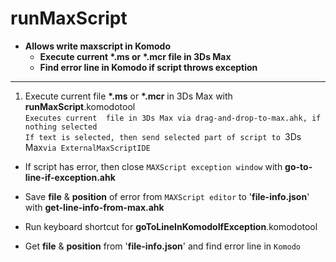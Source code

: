 # runMaxScript  * __Allows write maxscript in Komodo__      * __Execute current __*.ms__ or __*.mcr__  file in 3Ds Max__      * __Find error line in Komodo if script throws exception__  ------------------------------------------------------------------------------------  1. Execute current file __*.ms__ or __*.mcr__ in 3Ds Max with __runMaxScript__.komodotool      `Executes current  file in 3Ds Max via drag-and-drop-to-max.ahk, if nothing selected`      `If text is selected, then send selected part of script to `3Ds Max` via ExternalMaxScriptIDE `  * If script has error, then close `MAXScript exception window` with __go-to-line-if-exception.ahk__  * Save __file__ & __position__ of error from  `MAXScript editor` to '__file-info.json__' with __get-line-info-from-max.ahk__  * Run keyboard shortcut for __goToLineInKomodoIfException__.komodotool  * Get __file__ & __position__ from '__file-info.json__'  and find error line in `Komodo`  